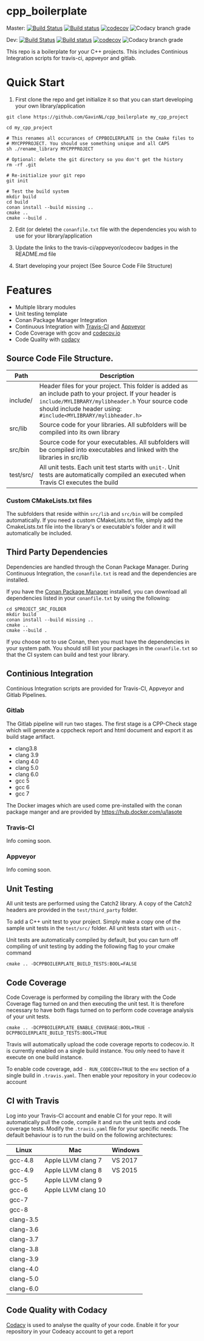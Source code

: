 # cpp_boilerplate

Master:
[![Build Status](https://travis-ci.org/GavinNL/cpp_boilerplate.svg?branch=master)](https://travis-ci.org/GavinNL/cpp_boilerplate)
[![Build status](https://ci.appveyor.com/api/projects/status/0tsak73ak5c2mhbu/branch/master?svg=true)](https://ci.appveyor.com/project/GavinNL/cpp-boilerplate/branch/master)
[![codecov](https://codecov.io/gh/GavinNL/cpp_boilerplate/branch/master/graph/badge.svg)](https://codecov.io/gh/GavinNL/cpp_boilerplate)
![Codacy branch grade](https://img.shields.io/codacy/grade/4fe50de6102e4d678bacdd292c949310/master.svg)

Dev:
[![Build Status](https://travis-ci.org/GavinNL/cpp_boilerplate.svg?branch=dev)](https://travis-ci.org/GavinNL/cpp_boilerplate)
[![Build status](https://ci.appveyor.com/api/projects/status/0tsak73ak5c2mhbu/branch/dev?svg=true)](https://ci.appveyor.com/project/GavinNL/cpp-boilerplate/branch/dev)
[![codecov](https://codecov.io/gh/GavinNL/cpp_boilerplate/branch/dev/graph/badge.svg)](https://codecov.io/gh/GavinNL/cpp_boilerplate)
![Codacy branch grade](https://img.shields.io/codacy/grade/4fe50de6102e4d678bacdd292c949310/dev.svg)

This repo is a boilerplate for your C++ projects. This includes Continious Integration scripts for travis-ci, appveyor and gitlab.

# Quick Start

1. First clone the repo and get initialize it so that you can start developing
your own library/application

  ```
  git clone https://github.com/GavinNL/cpp_boilerplate my_cpp_project

  cd my_cpp_project

  # This renames all occurances of CPPBOILERPLATE in the Cmake files to
  # MYCPPPROJECT. You should use something unique and all CAPS
  sh ./rename_library MYCPPPROJECT

  # Optional: delete the git directory so you don't get the history
  rm -rf .git

  # Re-initialize your git repo
  git init

  # Test the build system
  mkdir build
  cd build
  conan install --build missing ..
  cmake ..
  cmake --build .

  ```

2. Edit (or delete) the `conanfile.txt` file with the dependencies you wish to
use for your library/application

3. Update the links to the travis-ci/appveyor/codecov badges in the README.md file

4. Start developing your project (See Source Code File Structure)

# Features
 *  Multiple library modules
 *  Unit testing template
 *  Conan Package Manager Integration
 *  Continuous Integration with [Travis-CI](https://travis-ci.org) and [Appveyor](https://ci.appveyor.com/)
 *  Code Coverage with gcov and [codecov.io](https://codecov.io)
 *  Code Quality with [codacy](https://app.codacy.com)



## Source Code File Structure.

| Path      | Description  |
|-----------|-------------------------------------------------------------------------------------------------------------------------------------------------------------|
| include/  | Header files for your project. This folder is added as an include path to your project. If your header is `include/MYLIBRARY/mylibheader.h` Your source code should include header using: `#include<MYLIBRARY/mylibheader.h>` |
| src/lib   | Source code for your libraries. All subfolders will be compiled into its own library |
| src/bin   | Source code for your executables. All subfolders will be compiled into executables and linked with the libraries in src/lib |
| test/src/ | All unit tests. Each unit test starts with `unit-`. Unit tests are automatically compiled an executed when Travis CI executes the build  |

### Custom CMakeLists.txt files

The subfolders that reside within `src/lib` and `src/bin` will be compiled automatically. If you need a custom CMakeLists.txt file, simply
add the CmakeLists.txt file into the library's or executable's folder and it will automatically be included.

## Third Party Dependencies

Dependencies are handled through the Conan Package Manager. During Continuous Integration, the `conanfile.txt` is read and the dependencies are installed.

If you have the [Conan Package Manager](http://conan.io) installed, you can download all dependencies listed in your `conanfile.txt` by using the following:
```
cd $PROJECT_SRC_FOLDER
mkdir build
conan install --build missing ..
cmake ..
cmake --build .
```

If you choose not to use Conan, then you must have the dependencies in your system path. You should still list your packages in the `conanfile.txt` so that the CI system can build and test your library.

## Continious Integration

Continious Integration scripts are provided for Travis-CI, Appveyor and Gitlab Pipelines.

### Gitlab

The Gitlab pipeline will run two stages. The first stage is a CPP-Check stage which will generate a cppcheck report and html document and export it as build stage artifact.

* clang3.8
* clang 3.9
* clang 4.0
* clang 5.0
* clang 6.0
* gcc 5
* gcc 6
* gcc 7

The Docker images which are used come pre-installed with the conan package manger and are provided by  https://hub.docker.com/u/lasote

### Travis-CI

Info coming soon.

### Appveyor

Info coming soon.


## Unit Testing

All unit tests are performed using the Catch2 library. A copy of the Catch2 headers are provided in the `test/third_party` folder.

To add a C++ unit test to your project. Simply make a copy one of the sample unit tests in the `test/src/` folder. All unit tests start with `unit-`.

Unit tests are automatically compiled by default, but you can turn off compiling of unit testing by adding the following flag to your cmake command

```
cmake .. -DCPPBOILERPLATE_BUILD_TESTS:BOOL=FALSE
```

## Code Coverage

Code Coverage is performed by compiling the library with the Code Coverage flag
turned on and then executing the unit test. It is therefore necessary to have both flags turned on to perform code coverage analysis of your unit tests.

```
cmake .. -DCPPBOILERPLATE_ENABLE_COVERAGE:BOOL=TRUE -DCPPBOILERPLATE_BUILD_TESTS:BOOL=TRUE
```

Travis will automatically upload the code coverage reports to codecov.io. It is currently enabled on a single build instance. You only need to have it execute on one build instance.

To enable code coverage, add `- RUN_CODECOV=TRUE` to the `env` section of a single build in `.travis.yaml`. Then enable your repository in your codecov.io account


## CI with Travis

Log into your Travis-CI account and enable CI for your repo. It will automatically pull the code, compile it and run the unit tests and code coverage tests. Modify the `.travis.yaml` file for your specific needs. The default behaviour is to run the build on the following architectures:

|Linux      |  Mac                  | Windows    |
|-----------|-----------------------|------------|
|gcc-4.8    |  Apple LLVM clang 7   | VS 2017    |
|gcc-4.9    |  Apple LLVM clang 8   | VS 2015    |
|gcc-5      |  Apple LLVM clang 9   |            |
|gcc-6      |  Apple LLVM clang 10  |            |
|gcc-7      |                       |            |
|gcc-8      |                       |            |
|clang-3.5  |                       |            |
|clang-3.6  |                       |            |
|clang-3.7  |                       |            |
|clang-3.8  |                       |            |
|clang-3.9  |                       |            |
|clang-4.0  |                       |            |
|clang-5.0  |                       |            |
|clang-6.0  |                       |            |

## Code Quality with Codacy

[Codacy](https://www.codacy.com/) is used to analyse the quality of your code. Enable it for your repository in your Codeacy account to get a report
